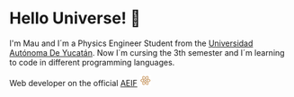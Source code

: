 <!-- Links -->


<!-- Headings -->
#   Hello Universe! :milky_way:  

I'm Mau and I´m a Physics Engineer Student from the [Universidad Autónoma De Yucatán](https://uady.mx). Now I´m cursing the 3th semester and I´m learning to code in different programming languages. 

Web developer on the official [AEIF](https://aeifmx.com/) <img 
    style = 
        "widht: 20px;
        height: 20px;
        background-color: red;
        object-fit: content;"
    src = "https://github.com/Mauriciocr207/Mauriciocr207/blob/faed3cac8ee7afeb43ef369f388cd5baf84eb1ce/resources/LOGO%20-%20AEIF.png">



   
